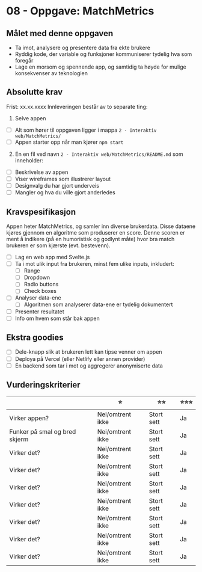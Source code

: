 # 08 - Oppgave: MatchMetrics

## Målet med denne oppgaven

- Ta imot, analysere og presentere data fra ekte brukere
- Ryddig kode, der variable og funksjoner kommuniserer tydelig hva som foregår
- Lage en morsom og spennende app, og samtidig ta høyde for mulige konsekvenser av teknologien

## Absolutte krav
Frist: xx.xx.xxxx
Innleveringen består av to separate ting:

1. Selve appen
  -[ ] Alt som hører til oppgaven ligger i mappa `2 - Interaktiv web/MatchMetrics/`
  -[ ] Appen starter opp når man kjører `npm start`
2. En en fil ved navn `2 - Interaktiv web/MatchMetrics/README.md` som inneholder:
  -[ ] Beskrivelse av appen
  -[ ] Viser wireframes som illustrerer layout
  -[ ] Designvalg du har gjort underveis
  -[ ] Mangler og hva du ville gjort anderledes

## Kravspesifikasjon

Appen heter MatchMetrics, og samler inn diverse brukerdata. Disse dataene kjøres gjennom en algoritme som produserer en score. Denne scoren er ment å indikere (på en humoristisk og godlynt måte) hvor bra match brukeren er som kjærste (evt. bestevenn).

-[ ] Lag en web app med Svelte.js
-[ ] Ta i mot ulik input fra brukeren, minst fem ulike inputs, inkludert:
  -[ ] Range
  -[ ] Dropdown
  -[ ] Radio buttons
  -[ ] Check boxes
-[ ] Analyser data-ene
  -[ ] Algoritmen som analyserer data-ene er tydelig dokumentert
-[ ] Presenter resultatet
-[ ] Info om hvem som står bak appen

## Ekstra goodies
-[ ] Dele-knapp slik at brukeren lett kan tipse venner om appen
-[ ] Deploya på Vercel (eller Netlify eller annen provider)
-[ ] En backend som tar i mot og aggregerer anonymiserte data

## Vurderingskriterier

|              | ⭐️        | ⭐️⭐️       | ⭐️⭐️⭐️       |
|--------------|-----------|-----------|-------------|
| Virker appen?  | Nei/omtrent ikke | Stort sett  | Ja |
| Funker på smal og bred skjerm | Nei/omtrent ikke | Stort sett | Ja |
| Virker det?  | Nei/omtrent ikke | Stort sett  | Ja |
| Virker det?  | Nei/omtrent ikke | Stort sett  | Ja |
| Virker det?  | Nei/omtrent ikke | Stort sett  | Ja |
| Virker det?  | Nei/omtrent ikke | Stort sett  | Ja |
| Virker det?  | Nei/omtrent ikke | Stort sett  | Ja |
| Virker det?  | Nei/omtrent ikke | Stort sett  | Ja |
| Virker det?  | Nei/omtrent ikke | Stort sett  | Ja |

